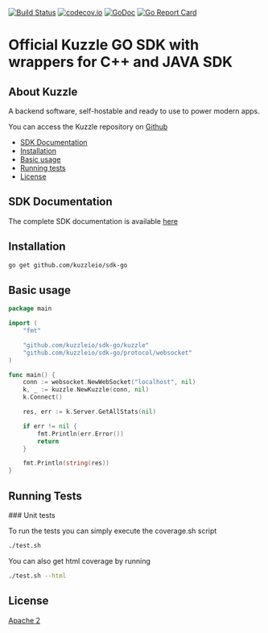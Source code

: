 [![Build Status](https://travis-ci.org/kuzzleio/sdk-go.svg?branch=master)](https://travis-ci.org/kuzzleio/sdk-go) [![codecov.io](http://codecov.io/github/kuzzleio/sdk-php/coverage.svg?branch=master)](http://codecov.io/github/kuzzleio/sdk-go?branch=master) [![GoDoc](https://godoc.org/github.com/kuzzleio/sdk-go?status.svg)](https://godoc.org/github.com/kuzzleio/sdk-go)
[![Go Report Card](https://goreportcard.com/badge/github.com/kuzzleio/sdk-go)](https://goreportcard.com/report/github.com/kuzzleio/sdk-go)

Official Kuzzle GO SDK with wrappers for C++ and JAVA SDK
======

## About Kuzzle

A backend software, self-hostable and ready to use to power modern apps.

You can access the Kuzzle repository on [Github](https://github.com/kuzzleio/kuzzle)

* [SDK Documentation](https://godoc.org/github.com/kuzzleio/sdk-go)
* [Installation](#installation)
* [Basic usage](#basic-usage)
* [Running tests](#tests)
* [License](#license)

## SDK Documentation

The complete SDK documentation is available [here](https://docs-v2.kuzzle.io/sdk-reference/go/1/getting-started/)

## Installation

````sh
go get github.com/kuzzleio/sdk-go
````

## Basic usage

````go
package main

import (
	"fmt"

	"github.com/kuzzleio/sdk-go/kuzzle"
	"github.com/kuzzleio/sdk-go/protocol/websocket"
)

func main() {
	conn := websocket.NewWebSocket("localhost", nil)
	k, _ := kuzzle.NewKuzzle(conn, nil)
	k.Connect()

	res, err := k.Server.GetAllStats(nil)

	if err != nil {
		fmt.Println(err.Error())
		return
	}

	fmt.Println(string(res))
}
````

## <a name="tests"></a> Running Tests

### Unit tests

To run the tests you can simply execute the coverage.sh script
```sh
./test.sh
```

You can also get html coverage by running
```sh
./test.sh --html
```

## License

[Apache 2](LICENSE.md)
